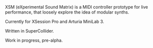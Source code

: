 XSM (eXperimental Sound Matrix) is a MIDI controller prototype for live performance, that loosely explore the idea of modular synths.

Currently for XSession Pro and Arturia MiniLab 3.

Written in SuperCollider.

Work in progress, pre-alpha.
